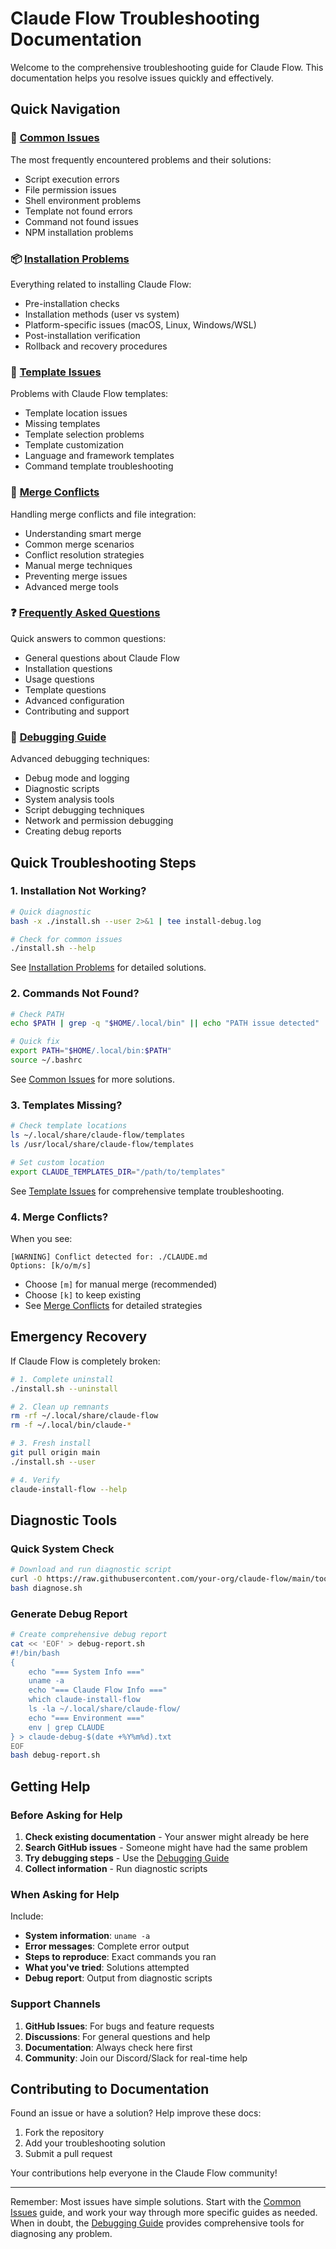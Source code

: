 # Claude Flow Troubleshooting Documentation

Welcome to the comprehensive troubleshooting guide for Claude Flow. This documentation helps you resolve issues quickly and effectively.

## Quick Navigation

### 🔧 [Common Issues](common-issues.md)
The most frequently encountered problems and their solutions:
- Script execution errors
- File permission issues  
- Shell environment problems
- Template not found errors
- Command not found issues
- NPM installation problems

### 📦 [Installation Problems](installation-problems.md)
Everything related to installing Claude Flow:
- Pre-installation checks
- Installation methods (user vs system)
- Platform-specific issues (macOS, Linux, Windows/WSL)
- Post-installation verification
- Rollback and recovery procedures

### 📄 [Template Issues](template-issues.md)
Problems with Claude Flow templates:
- Template location issues
- Missing templates
- Template selection problems
- Template customization
- Language and framework templates
- Command template troubleshooting

### 🔀 [Merge Conflicts](merge-conflicts.md)
Handling merge conflicts and file integration:
- Understanding smart merge
- Common merge scenarios
- Conflict resolution strategies
- Manual merge techniques
- Preventing merge issues
- Advanced merge tools

### ❓ [Frequently Asked Questions](faq.md)
Quick answers to common questions:
- General questions about Claude Flow
- Installation questions
- Usage questions
- Template questions
- Advanced configuration
- Contributing and support

### 🐛 [Debugging Guide](debugging.md)
Advanced debugging techniques:
- Debug mode and logging
- Diagnostic scripts
- System analysis tools
- Script debugging techniques
- Network and permission debugging
- Creating debug reports

## Quick Troubleshooting Steps

### 1. Installation Not Working?

```bash
# Quick diagnostic
bash -x ./install.sh --user 2>&1 | tee install-debug.log

# Check for common issues
./install.sh --help
```

See [Installation Problems](installation-problems.md) for detailed solutions.

### 2. Commands Not Found?

```bash
# Check PATH
echo $PATH | grep -q "$HOME/.local/bin" || echo "PATH issue detected"

# Quick fix
export PATH="$HOME/.local/bin:$PATH"
source ~/.bashrc
```

See [Common Issues](common-issues.md#command-not-found) for more solutions.

### 3. Templates Missing?

```bash
# Check template locations
ls ~/.local/share/claude-flow/templates
ls /usr/local/share/claude-flow/templates

# Set custom location
export CLAUDE_TEMPLATES_DIR="/path/to/templates"
```

See [Template Issues](template-issues.md) for comprehensive template troubleshooting.

### 4. Merge Conflicts?

When you see:
```
[WARNING] Conflict detected for: ./CLAUDE.md
Options: [k/o/m/s]
```

- Choose `[m]` for manual merge (recommended)
- Choose `[k]` to keep existing
- See [Merge Conflicts](merge-conflicts.md) for detailed strategies

## Emergency Recovery

If Claude Flow is completely broken:

```bash
# 1. Complete uninstall
./install.sh --uninstall

# 2. Clean up remnants
rm -rf ~/.local/share/claude-flow
rm -f ~/.local/bin/claude-*

# 3. Fresh install
git pull origin main
./install.sh --user

# 4. Verify
claude-install-flow --help
```

## Diagnostic Tools

### Quick System Check

```bash
# Download and run diagnostic script
curl -O https://raw.githubusercontent.com/your-org/claude-flow/main/tools/diagnose.sh
bash diagnose.sh
```

### Generate Debug Report

```bash
# Create comprehensive debug report
cat << 'EOF' > debug-report.sh
#!/bin/bash
{
    echo "=== System Info ==="
    uname -a
    echo "=== Claude Flow Info ==="
    which claude-install-flow
    ls -la ~/.local/share/claude-flow/
    echo "=== Environment ==="
    env | grep CLAUDE
} > claude-debug-$(date +%Y%m%d).txt
EOF
bash debug-report.sh
```

## Getting Help

### Before Asking for Help

1. **Check existing documentation** - Your answer might already be here
2. **Search GitHub issues** - Someone might have had the same problem
3. **Try debugging steps** - Use the [Debugging Guide](debugging.md)
4. **Collect information** - Run diagnostic scripts

### When Asking for Help

Include:
- **System information**: `uname -a`
- **Error messages**: Complete error output
- **Steps to reproduce**: Exact commands you ran
- **What you've tried**: Solutions attempted
- **Debug report**: Output from diagnostic scripts

### Support Channels

1. **GitHub Issues**: For bugs and feature requests
2. **Discussions**: For general questions and help
3. **Documentation**: Always check here first
4. **Community**: Join our Discord/Slack for real-time help

## Contributing to Documentation

Found an issue or have a solution? Help improve these docs:

1. Fork the repository
2. Add your troubleshooting solution
3. Submit a pull request

Your contributions help everyone in the Claude Flow community!

---

Remember: Most issues have simple solutions. Start with the [Common Issues](common-issues.md) guide, and work your way through more specific guides as needed. When in doubt, the [Debugging Guide](debugging.md) provides comprehensive tools for diagnosing any problem.